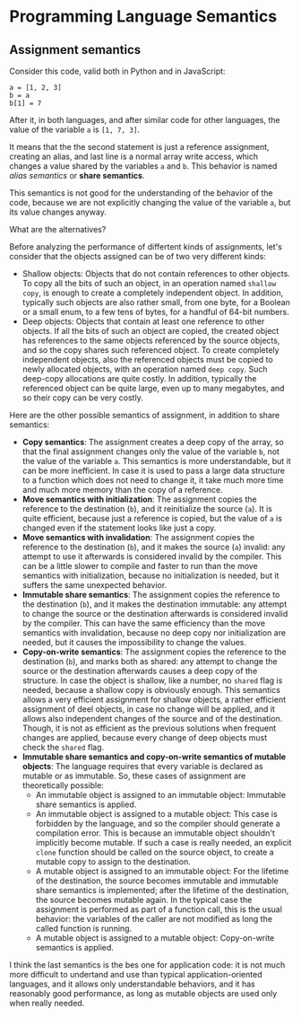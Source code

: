 # Programming Language Semantics

## Assignment semantics

Consider this code, valid both in Python and in JavaScript:
```
a = [1, 2, 3]
b = a
b[1] = 7
```
After it, in both languages, and after similar code for other languages, the value of the variable `a` is `[1, 7, 3]`.

It means that the the second statement is just a reference assignment, creating an alias, and last line is a normal array write access, which changes a value shared by the variables `a` and `b`.
This behavior is named *alias semantics* or **share semantics**.

This semantics is not good for the understanding of the behavior of the code, because we are not explicitly changing the value of the variable `a`, but its value changes anyway.

What are the alternatives?

Before analyzing the performance of differtent kinds of assignments, let's consider that the objects assigned can be of two very different kinds:
* Shallow objects: Objects that do not contain references to other objects. To copy all the bits of such an object, in an operation named `shallow copy`, is enough to create a completely independent object. In addition, typically such objects are also rather small, from one byte, for a Boolean or a small enum, to a few tens of bytes, for a handful of 64-bit numbers.
* Deep objects: Objects that contain at least one reference to other objects. If all the bits of such an object are copied, the created object has references to the same objects referenced by the source objects, and so the copy shares such referenced object. To create completely independent objects, also the referenced objects must be copied to newly allocated objects, with an operation named `deep copy`. Such deep-copy allocations are quite costly. In addition, typically the referenced object can be quite large, even up to many megabytes, and so their copy can be very costly.

Here are the other possible semantics of assignment, in addition to share semantics:

* **Copy semantics**: The assignment creates a deep copy of the array, so that the final assignment changes only the value of the variable `b`, not the value of the variable `a`. This semantics is more understandable, but it can be more inefficient. In case it is used to pass a large data structure to a function which does not need to change it, it take much more time and much more memory than the copy of a reference.
* **Move semantics with initialization**: The assignment copies the reference to the destination (`b`), and it reinitialize the source (`a`). It is quite efficient, because just a reference is copied, but the value of `a` is changed even if the statement looks like just a copy.
* **Move semantics with invalidation**: The assignment copies the reference to the destination (`b`), and it makes the source (`a`) invalid: any attempt to use it afterwards is considered invalid by the compiler. This can be a little slower to compile and faster to run than the move semantics with initialization, because no initialization is needed, but it suffers the same unexpected behavior.
* **Immutable share semantics**: The assignment copies the reference to the destination (`b`), and it makes the destination immutable: any attempt to change the source or the destination afterwards is considered invalid by the compiler. This can have the same efficiency than the move semantics with invalidation, because no deep copy nor initialization are needed, but it causes the impossibility to change the values.
* **Copy-on-write semantics**: The assignment copies the reference to the destination (`b`), and marks both as shared: any attempt to change the source or the destination afterwards causes a deep copy of the structure. In case the object is shallow, like a number, no `shared` flag is needed, because a shallow copy is obviously enough. This semantics allows a very efficient assignment for shallow objects, a rather efficient assignment of deel objects, in case no change will be applied, and it allows also independent changes of the source and of the destination. Though, it is not as efficient as the previous solutions when frequent changes are applied, because every change of deep objects must check the `shared` flag.
* **Immutable share semantics and copy-on-write semantics of mutable objects**: The language requires that every variable is declared as mutable or as immutable. So, these cases of assignment are theoretically possible:
  * An immutable object is assigned to an immutable object: Immutable share semantics is applied.
  * An immutable object is assigned to a mutable object: This case is forbidden by the language, and so the compiler should generate a compilation error. This is because an immutable object shouldn't implicitly become mutable. If such a case is really needed, an explicit `clone` function should be called on the source object, to create a mutable copy to assign to the destination.
  * A mutable object is assigned to an immutable object: For the lifetime of the destination, the source becomes immutable and immutable share semantics is implemented; after the lifetime of the destination, the source becomes mutable again. In the typical case the assignment is performed as part of a function call, this is the usual behavior: the variables of the caller are not modified as long the called function is running.
  * A mutable object is assigned to a mutable object: Copy-on-write semantics is applied.

I think the last semantics is the bes one for application code: it is not much more difficult to undertand and use than typical application-oriented languages, and it allows only understandable behaviors, and it has reasonably good performance, as long as mutable objects are used only when really needed.
